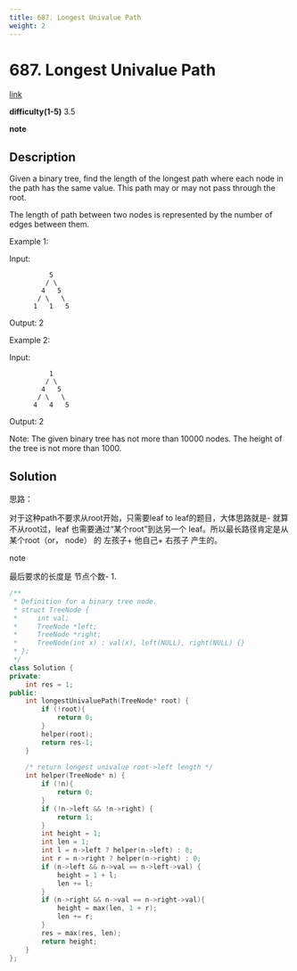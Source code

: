 ```yaml
---
title: 687. Longest Univalue Path
weight: 2
---
```

# 687. Longest Univalue Path
[link](https://leetcode.com/problems/longest-univalue-path/)

**difficulty(1-5)**
3.5

**note**

## Description
Given a binary tree, find the length of the longest path where each node in the path has the same value. This path may or may not pass through the root.

The length of path between two nodes is represented by the number of edges between them.

 

Example 1:

Input:

              5
             / \
            4   5
           / \   \
          1   1   5
Output: 2

 

Example 2:

Input:

              1
             / \
            4   5
           / \   \
          4   4   5
Output: 2

 

Note: The given binary tree has not more than 10000 nodes. The height of the tree is not more than 1000.

## Solution
思路：

对于这种path不要求从root开始，只需要leaf to leaf的题目，大体思路就是- 就算不从root过，leaf 也需要通过“某个root”到达另一个
leaf。所以最长路径肯定是从某个root（or， node） 的 左孩子+ 他自己+ 右孩子 产生的。

note

最后要求的长度是 节点个数- 1.

```c++
/**
 * Definition for a binary tree node.
 * struct TreeNode {
 *     int val;
 *     TreeNode *left;
 *     TreeNode *right;
 *     TreeNode(int x) : val(x), left(NULL), right(NULL) {}
 * };
 */
class Solution {
private: 
    int res = 1;
public:
    int longestUnivaluePath(TreeNode* root) {
        if (!root){
            return 0;
        }
        helper(root);
        return res-1;
    }
    
    /* return longest univalue root->left length */
    int helper(TreeNode* n) {
        if (!n){
            return 0;
        }
        if (!n->left && !n->right) {
            return 1;
        }
        int height = 1;
        int len = 1;
        int l = n->left ? helper(n->left) : 0;
        int r = n->right ? helper(n->right) : 0;
        if (n->left && n->val == n->left->val) {
            height = 1 + l;
            len += l;
        }
        if (n->right && n->val == n->right->val){
            height = max(len, 1 + r);
            len += r;
        }
        res = max(res, len);
        return height;
    }
};
```